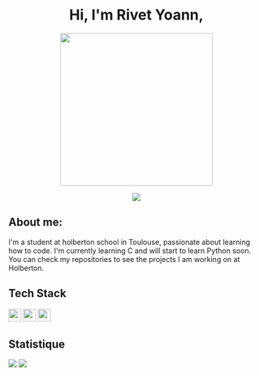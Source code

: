 <h1 align="center"> Hi, I'm Rivet Yoann,</h1>

<p align="center">
<img height="300em" src="https://media.giphy.com/media/3kPDmoWdBpQPNhCnUG/giphy.gif"/>
</p>

<p align="center">
<img src="https://readme-typing-svg.herokuapp.com?font=Poppins&weight=800&pause=1000&color=F70000&center=true&width=440&lines=HOLBERTON+SCHOOL">
</p>

## About me:

I'm a student at holberton school in Toulouse, passionate about learning how to code.
I'm currently learning C and will start to learn Python soon.
You can check my repositories to see the projects I am working on at Holberton.
<br>

## Tech Stack
<p>
<img height="25em" src="https://img.shields.io/badge/c-A8B9CC?logo=c&logoColor=white&style=for-the-badge">
<img height="25em" src="https://img.shields.io/badge/Python-3776AB?logo=Python&logoColor=white&style=for-the-badge">
<img height="25em" src="https://img.shields.io/badge/PowerShell-5391FE?logo=PowerShell&logoColor=white&style=for-the-badge">
</p>

## Statistique

<img src="https://github-readme-stats.vercel.app/api?username=spstigma&hide=contribs,&theme=shadow_red,&hide_title=true">
<img src="[https://github-readme-stats.vercel.app/api/top-langs/?username=spstigma&layout=compact">



<!--
**SpStigma/SpStigma** is a ✨ _special_ ✨ repository because its `README.md` (this file) appears on your GitHub profile.

Here are some ideas to get you started:

- 🔭 I’m currently working on ...
- 🌱 I’m currently learning ...
- 👯 I’m looking to collaborate on ...
- 🤔 I’m looking for help with ...
- 💬 Ask me about ...
- 📫 How to reach me: ...
- 😄 Pronouns: ...
- ⚡ Fun fact: ...
-->

